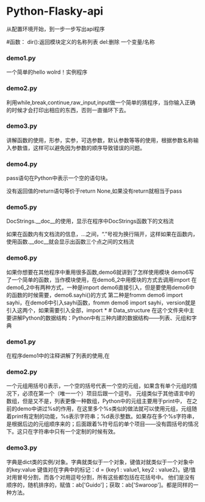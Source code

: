# Python-Flasky-api
从配置环境开始，到一步一步写出api程序

#函数：
dir():返回模块定义的名称列表
del:删除 一个变量/名称

<h3>demo1.py</h3>
一个简单的hello wolrd！实例程序
<h3>demo2.py</h3>
利用while,break,continue,raw_input,input做一个简单的猜程序，当你输入正确的时候才会打印出相应的东西，否则一直循环下去。
<h3>demo3.py</h3>
讲解函数的使用，形参，实参，可选参数，默认参数等等的使用，根据参数名称输入参数值，这样可以避免因为参数的顺序导致错误的问题。
<h3>demo4.py</h3>
<p>pass语句在Python中表示一个空的语句块。</p>
<p>没有返回值的return语句等价于return None,如果没有return就相当于pass</p>
<h3>demo5.py</h3>
<p>DocStrings.__doc__的使用，显示在程序中DocStrings函数下的文档流</p>
<p>如果在函数内有文档流的信息，...之间，“.”号视为换行隔开，这样如果在函数内，使用函数.__doc__就会显示出函数三个点之间的文档流</p>
<h3>demo6.py</h3>
如果你想要在其他程序中重用很多函数,demo6就讲到了怎样使用模块
demo6写了一个简单的函数，当作模块使用，在demo6_2中用模块的方式去调用import
在demo6_2中有两种方式，一种是import demo6直接引入，但是要使用demo6中的函数的时候需要，demo6.sayhi()的方式
第二种是fromm demo6 import sayhi，在demo6中引入sayhi函数，fromm demo6 import sayhi，version就是引入这两个，如果需要引入全部，import *
# Data_structure
在这个文件夹中主要讲解Python的数据结构：Python中有三种内建的数据结构——列表、元组和字典
<h3>demo1.py</h3>
在程序demo1中的注释讲解了列表的使用,在
<h3>demo2.py</h3>
一个元组用括号()表示，一个空的括号代表一个空的元组，如果含有单个元组的情况下，必须在第一个（唯一一个）项目后跟一个逗号。
元组类似于其他语言中的数组，但是又不是，列表更像一种数组，Python中的元组主要用于print中，
在之前的demo中讲过%s的作用，在这里多个%s类似的做法就可以使用元组，元组随着print有定制的功能，%s表示字符串；%d表示整数。如果存在多个%s字符串，是根据后边的元组顺序来的；后面跟着%符号后的单个项目——没有圆括号的情况下。这只在字符串中只有一个定制的时候有效。
<h3>demo3.py</h3>
字典是dict类的实例/对象。字典就类似于一个对象，键值对就类似于一个对象中的key:value
键值对在字典中的标记：d = {key1 : value1, key2 : value2}。键/值对用冒号分割，而各个对用逗号分割，所有这些都包括在花括号中。
他们是没有顺序的，随机排序的，赋值：ab['Guido']；获取：ab['Swaroop']。都是同样的一种方法。

